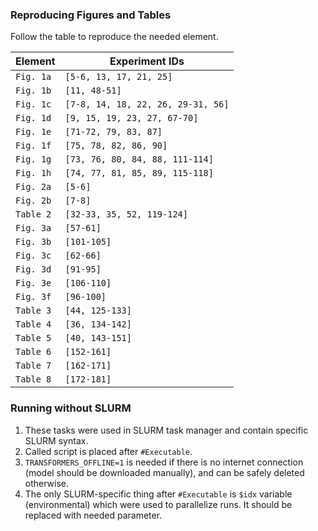 ### Reproducing Figures and Tables

Follow the table to reproduce the needed element.

| Element   | Experiment IDs                     |
|-----------|------------------------------------|
| `Fig. 1a` | `[5-6, 13, 17, 21, 25]`            |
| `Fig. 1b` | `[11, 48-51]`                      |
| `Fig. 1c` | `[7-8, 14, 18, 22, 26, 29-31, 56]` |
| `Fig. 1d` | `[9, 15, 19, 23, 27, 67-70]`       |
| `Fig. 1e` | `[71-72, 79, 83, 87]`              |
| `Fig. 1f` | `[75, 78, 82, 86, 90]`             |
| `Fig. 1g` | `[73, 76, 80, 84, 88, 111-114]`    |
| `Fig. 1h` | `[74, 77, 81, 85, 89, 115-118]`    |
| `Fig. 2a` | `[5-6]`                            |
| `Fig. 2b` | `[7-8]`                            |
| `Table 2` | `[32-33, 35, 52, 119-124]`         |
| `Fig. 3a` | `[57-61]`                          |
| `Fig. 3b` | `[101-105]`                        |
| `Fig. 3c` | `[62-66]`                          |
| `Fig. 3d` | `[91-95]`                          |
| `Fig. 3e` | `[106-110]`                        |
| `Fig. 3f` | `[96-100]`                         |
| `Table 3` | `[44, 125-133]`                    |
| `Table 4` | `[36, 134-142]`                    |
| `Table 5` | `[40, 143-151]`                    |
| `Table 6` | `[152-161]`                        |
| `Table 7` | `[162-171]`                        |
| `Table 8` | `[172-181]`                        |

### Running without SLURM
1. These tasks were used in SLURM task manager and contain specific SLURM syntax.
2. Called script is placed after `#Executable`.
3. `TRANSFORMERS_OFFLINE=1` is needed if there is no internet connection (model should be downloaded manually), and can be safely deleted otherwise.
4. The only SLURM-specific thing after `#Executable` is `$idx` variable (environmental) which were used to parallelize runs. It should be replaced with needed parameter.
